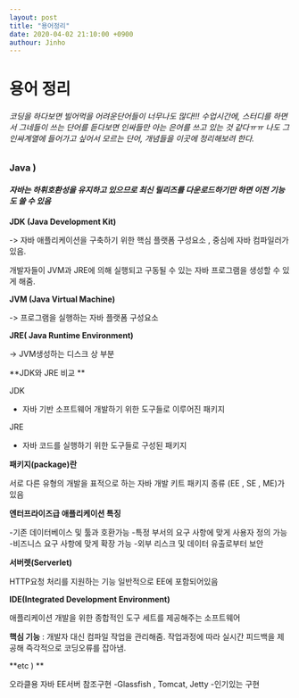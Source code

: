 ```yaml
---
layout: post
title: "용어정리"
date: 2020-04-02 21:10:00 +0900
authour: Jinho 
---
```




# 용어 정리







###### 코딩을 하다보면 빌어먹을 어려운단어들이 너무나도 많다!!!  수업시간에, 스터디를 하면서 그네들이 쓰는 단어를 듣다보면 인싸들만 아는 은어를 쓰고 있는 것 같다ㅠㅠ 나도 그 인싸계열에 들어가고 싶어서 모르는 단어, 개념들을 이곳에 정리해보려 한다.











### Java )



#### *자바는 하휘호환성을 유지하고 있으므로 최신 릴리즈를 다운로드하기만 하면 이전 기능도 쓸 수 있음*





**JDK (Java Development Kit)**

-> 자바 애플리케이션을 구축하기
위한 핵심 플랫폼 구성요소 , 중심에 자바 컴파일러가 있음.

개발자들이 JVM과 JRE에 의해 실행되고 구동될 수 있는 자바 프로그램을 생성할 수 있게 해줌.





**JVM (Java Virtual Machine)**

-> 프로그램을 실행하는 자바
플랫폼 구성요소





**JRE( Java Runtime Environment)**

-> JVM생성하는 디스크 상 부분





**JDK와 JRE 비교 **

JDK
 - 자바 기반 소프트웨어 개발하기 위한 도구들로 이루어진 패키지

JRE

 - 자바 코드를 실행하기 위한 도구들로 구성된 패키지





**패키지(package)란**

서로 다른 유형의 개발을 표적으로 하는
자바 개발 키트 패키지 종류 (EE , SE , ME)가 있음



**엔터프라이즈급 애플리케이션  특징**

-기존 데이터베이스 및 툴과 호환가능
-특정 부서의 요구 사항에 맞게 사용자 정의 가능
-비즈니스 요구 사항에 맞게 확장 가능
-외부 리스크 및 데이터 유출로부터 보안



**서버렛(Serverlet)**

 HTTP요청 처리를 지원하는 기능 일반적으로 EE에 포함되어있음



**IDE(Integrated Development Environment)**

애플리케이션 개발을 위한 종합적인 도구 세트를 제공해주는 소프트웨어



**핵심 기능** : 개발자 대신 컴파일 작업을 관리해줌. 작업과정에 따라 실시간 피드백을 제공해 즉각적으로 코딩오류를 잡아냄.



**etc ) **

오라클용 자바 EE서버 참조구현 -Glassfish , Tomcat, Jetty -인기있는 구현

